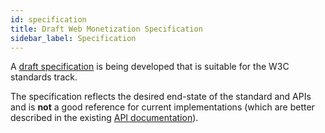```yaml
---
id: specification
title: Draft Web Monetization Specification
sidebar_label: Specification
---
```


A [draft specification](/specification.html) is being developed that is
suitable for the W3C standards track.

The specification reflects the desired end-state of the standard and APIs and is
**not** a good reference for current implementations (which are better described
  in the existing [API documentation](api.md)).
